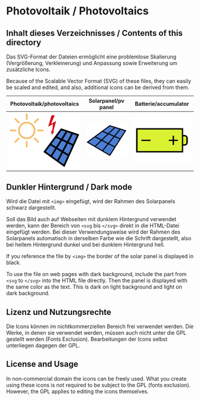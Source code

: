 # Photovoltaik / Photovoltaics

## Inhalt dieses Verzeichnisses / Contents of this directory

Das SVG-Format der Dateien ermöglicht eine problemlose Skalierung 
(Vergrößerung, Verkleinerung) und Anpassung sowie Erweiterung um 
zusätzliche Icons.

Because of the Scalable Vector Format (SVG) of these files, they can 
easily be scaled and edited, and also, additional icons can be derived 
from them.

Photovoltaik/photovoltaics | Solarpanel/pv panel | Batterie/accumulator
---------------------------|---------------------|---------------------
![photovoltaics](photovoltaics.svg) | ![pv panel](pvpanel.svg) | ![accu](accumulator.svg)

## Dunkler Hintergrund / Dark mode

Wird die Datei mit `<img>` eingefügt, wird der Rahmen des Solarpanels
schwarz dargestellt.

Soll das Bild auch auf Webseiten mit dunklem Hintergrund verwendet werden,
kann der Bereich von `<svg` bis `</svg>` direkt in die HTML-Datei eingefügt
werden. Bei dieser Verwendungsweise wird der Rahmen des Solarpanels
automatisch in derselben Farbe wie die Schrift dargestellt, also bei
hellem Hintergrund dunkel und bei dunklem Hintergrund hell.

If you reference the file by `<img>` the border of the solar panel is
displayed in black.

To use the file on web pages with dark background, include the part
from `<svg` to `</svg>` into the HTML file directly. Then the panel
is displayed with the same color as the text. This is dark on light
background and light on dark background.

## Lizenz und Nutzungsrechte

Die Icons können im nichtkommerziellen Bereich frei verwendet werden.
Die Werke, in denen sie verwendet werden, müssen auch nicht unter die 
GPL gestellt werden (Fonts Exclusion). Bearbeitungen der Icons selbst 
unterliegen dagegen der GPL.

## License and Usage

In non-commercial domain the icons can be freely used. What you create
using these icons is not required to be subject to the GPL (fonts
exclusion). However, the GPL applies to editing the icons themselves.
